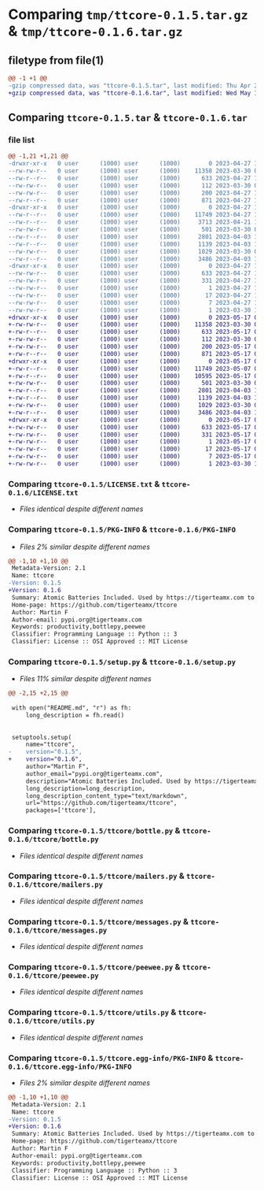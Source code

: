 # Comparing `tmp/ttcore-0.1.5.tar.gz` & `tmp/ttcore-0.1.6.tar.gz`

## filetype from file(1)

```diff
@@ -1 +1 @@
-gzip compressed data, was "ttcore-0.1.5.tar", last modified: Thu Apr 27 11:58:48 2023, max compression
+gzip compressed data, was "ttcore-0.1.6.tar", last modified: Wed May 17 08:30:30 2023, max compression
```

## Comparing `ttcore-0.1.5.tar` & `ttcore-0.1.6.tar`

### file list

```diff
@@ -1,21 +1,21 @@
-drwxr-xr-x   0 user      (1000) user      (1000)        0 2023-04-27 11:58:48.055600 ttcore-0.1.5/
--rw-rw-r--   0 user      (1000) user      (1000)    11358 2023-03-30 08:55:21.000000 ttcore-0.1.5/LICENSE.txt
--rw-r--r--   0 user      (1000) user      (1000)      633 2023-04-27 11:58:48.055600 ttcore-0.1.5/PKG-INFO
--rw-rw-r--   0 user      (1000) user      (1000)      112 2023-03-30 08:58:11.000000 ttcore-0.1.5/README.md
--rw-rw-r--   0 user      (1000) user      (1000)      200 2023-04-27 11:58:48.056600 ttcore-0.1.5/setup.cfg
--rw-r--r--   0 user      (1000) user      (1000)      871 2023-04-27 11:58:33.000000 ttcore-0.1.5/setup.py
-drwxr-xr-x   0 user      (1000) user      (1000)        0 2023-04-27 11:58:48.051600 ttcore-0.1.5/ttcore/
--rw-r--r--   0 user      (1000) user      (1000)    11749 2023-04-27 11:58:33.000000 ttcore-0.1.5/ttcore/bottle.py
--rw-r--r--   0 user      (1000) user      (1000)     3713 2023-04-21 18:26:51.000000 ttcore-0.1.5/ttcore/docs.html
--rw-rw-r--   0 user      (1000) user      (1000)      501 2023-03-30 08:55:53.000000 ttcore-0.1.5/ttcore/ip.py
--rw-r--r--   0 user      (1000) user      (1000)     2801 2023-04-03 18:50:11.000000 ttcore-0.1.5/ttcore/mailers.py
--rw-r--r--   0 user      (1000) user      (1000)     1139 2023-04-03 14:30:07.000000 ttcore-0.1.5/ttcore/messages.py
--rw-rw-r--   0 user      (1000) user      (1000)     1029 2023-03-30 08:55:53.000000 ttcore-0.1.5/ttcore/peewee.py
--rw-r--r--   0 user      (1000) user      (1000)     3486 2023-04-03 14:30:07.000000 ttcore-0.1.5/ttcore/utils.py
-drwxr-xr-x   0 user      (1000) user      (1000)        0 2023-04-27 11:58:48.054600 ttcore-0.1.5/ttcore.egg-info/
--rw-rw-r--   0 user      (1000) user      (1000)      633 2023-04-27 11:58:47.000000 ttcore-0.1.5/ttcore.egg-info/PKG-INFO
--rw-rw-r--   0 user      (1000) user      (1000)      331 2023-04-27 11:58:48.000000 ttcore-0.1.5/ttcore.egg-info/SOURCES.txt
--rw-rw-r--   0 user      (1000) user      (1000)        1 2023-04-27 11:58:47.000000 ttcore-0.1.5/ttcore.egg-info/dependency_links.txt
--rw-rw-r--   0 user      (1000) user      (1000)       17 2023-04-27 11:58:47.000000 ttcore-0.1.5/ttcore.egg-info/requires.txt
--rw-rw-r--   0 user      (1000) user      (1000)        7 2023-04-27 11:58:47.000000 ttcore-0.1.5/ttcore.egg-info/top_level.txt
--rw-rw-r--   0 user      (1000) user      (1000)        1 2023-03-30 11:51:08.000000 ttcore-0.1.5/ttcore.egg-info/zip-safe
+drwxr-xr-x   0 user      (1000) user      (1000)        0 2023-05-17 08:30:30.143322 ttcore-0.1.6/
+-rw-rw-r--   0 user      (1000) user      (1000)    11358 2023-03-30 08:55:21.000000 ttcore-0.1.6/LICENSE.txt
+-rw-r--r--   0 user      (1000) user      (1000)      633 2023-05-17 08:30:30.144322 ttcore-0.1.6/PKG-INFO
+-rw-rw-r--   0 user      (1000) user      (1000)      112 2023-03-30 08:58:11.000000 ttcore-0.1.6/README.md
+-rw-rw-r--   0 user      (1000) user      (1000)      200 2023-05-17 08:30:30.146322 ttcore-0.1.6/setup.cfg
+-rw-r--r--   0 user      (1000) user      (1000)      871 2023-05-17 08:30:22.000000 ttcore-0.1.6/setup.py
+drwxr-xr-x   0 user      (1000) user      (1000)        0 2023-05-17 08:30:30.141322 ttcore-0.1.6/ttcore/
+-rw-r--r--   0 user      (1000) user      (1000)    11749 2023-05-07 07:28:59.000000 ttcore-0.1.6/ttcore/bottle.py
+-rw-r--r--   0 user      (1000) user      (1000)    10595 2023-05-17 08:30:22.000000 ttcore-0.1.6/ttcore/docs.html
+-rw-rw-r--   0 user      (1000) user      (1000)      501 2023-03-30 08:55:53.000000 ttcore-0.1.6/ttcore/ip.py
+-rw-r--r--   0 user      (1000) user      (1000)     2801 2023-04-03 18:50:11.000000 ttcore-0.1.6/ttcore/mailers.py
+-rw-r--r--   0 user      (1000) user      (1000)     1139 2023-04-03 14:30:07.000000 ttcore-0.1.6/ttcore/messages.py
+-rw-rw-r--   0 user      (1000) user      (1000)     1029 2023-03-30 08:55:53.000000 ttcore-0.1.6/ttcore/peewee.py
+-rw-r--r--   0 user      (1000) user      (1000)     3486 2023-04-03 14:30:07.000000 ttcore-0.1.6/ttcore/utils.py
+drwxr-xr-x   0 user      (1000) user      (1000)        0 2023-05-17 08:30:30.143322 ttcore-0.1.6/ttcore.egg-info/
+-rw-rw-r--   0 user      (1000) user      (1000)      633 2023-05-17 08:30:30.000000 ttcore-0.1.6/ttcore.egg-info/PKG-INFO
+-rw-rw-r--   0 user      (1000) user      (1000)      331 2023-05-17 08:30:30.000000 ttcore-0.1.6/ttcore.egg-info/SOURCES.txt
+-rw-rw-r--   0 user      (1000) user      (1000)        1 2023-05-17 08:30:30.000000 ttcore-0.1.6/ttcore.egg-info/dependency_links.txt
+-rw-rw-r--   0 user      (1000) user      (1000)       17 2023-05-17 08:30:30.000000 ttcore-0.1.6/ttcore.egg-info/requires.txt
+-rw-rw-r--   0 user      (1000) user      (1000)        7 2023-05-17 08:30:30.000000 ttcore-0.1.6/ttcore.egg-info/top_level.txt
+-rw-rw-r--   0 user      (1000) user      (1000)        1 2023-03-30 11:51:08.000000 ttcore-0.1.6/ttcore.egg-info/zip-safe
```

### Comparing `ttcore-0.1.5/LICENSE.txt` & `ttcore-0.1.6/LICENSE.txt`

 * *Files identical despite different names*

### Comparing `ttcore-0.1.5/PKG-INFO` & `ttcore-0.1.6/PKG-INFO`

 * *Files 2% similar despite different names*

```diff
@@ -1,10 +1,10 @@
 Metadata-Version: 2.1
 Name: ttcore
-Version: 0.1.5
+Version: 0.1.6
 Summary: Atomic Batteries Included. Used by https://tigerteamx.com to maximize producitivty.
 Home-page: https://github.com/tigerteamx/ttcore
 Author: Martin F
 Author-email: pypi.org@tigerteamx.com
 Keywords: productivity,bottlepy,peewee
 Classifier: Programming Language :: Python :: 3
 Classifier: License :: OSI Approved :: MIT License
```

### Comparing `ttcore-0.1.5/setup.py` & `ttcore-0.1.6/setup.py`

 * *Files 11% similar despite different names*

```diff
@@ -2,15 +2,15 @@
 
 with open("README.md", "r") as fh:
     long_description = fh.read()
 
 
 setuptools.setup(
     name="ttcore",
-    version="0.1.5",
+    version="0.1.6",
     author="Martin F",
     author_email="pypi.org@tigerteamx.com",
     description="Atomic Batteries Included. Used by https://tigerteamx.com to maximize producitivty.",
     long_description=long_description,
     long_description_content_type="text/markdown",
     url="https://github.com/tigerteamx/ttcore",
     packages=['ttcore'],
```

### Comparing `ttcore-0.1.5/ttcore/bottle.py` & `ttcore-0.1.6/ttcore/bottle.py`

 * *Files identical despite different names*

### Comparing `ttcore-0.1.5/ttcore/mailers.py` & `ttcore-0.1.6/ttcore/mailers.py`

 * *Files identical despite different names*

### Comparing `ttcore-0.1.5/ttcore/messages.py` & `ttcore-0.1.6/ttcore/messages.py`

 * *Files identical despite different names*

### Comparing `ttcore-0.1.5/ttcore/peewee.py` & `ttcore-0.1.6/ttcore/peewee.py`

 * *Files identical despite different names*

### Comparing `ttcore-0.1.5/ttcore/utils.py` & `ttcore-0.1.6/ttcore/utils.py`

 * *Files identical despite different names*

### Comparing `ttcore-0.1.5/ttcore.egg-info/PKG-INFO` & `ttcore-0.1.6/ttcore.egg-info/PKG-INFO`

 * *Files 2% similar despite different names*

```diff
@@ -1,10 +1,10 @@
 Metadata-Version: 2.1
 Name: ttcore
-Version: 0.1.5
+Version: 0.1.6
 Summary: Atomic Batteries Included. Used by https://tigerteamx.com to maximize producitivty.
 Home-page: https://github.com/tigerteamx/ttcore
 Author: Martin F
 Author-email: pypi.org@tigerteamx.com
 Keywords: productivity,bottlepy,peewee
 Classifier: Programming Language :: Python :: 3
 Classifier: License :: OSI Approved :: MIT License
```

